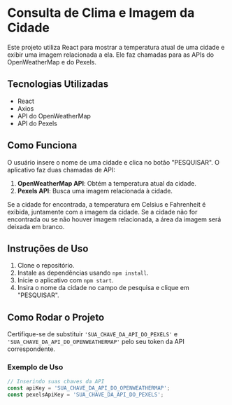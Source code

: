 # Consulta de Clima e Imagem da Cidade

Este projeto utiliza React para mostrar a temperatura atual de uma cidade e exibir uma imagem relacionada a ela. Ele faz chamadas para as APIs do OpenWeatherMap e do Pexels.

## Tecnologias Utilizadas

- React
- Axios
- API do OpenWeatherMap
- API do Pexels

## Como Funciona

O usuário insere o nome de uma cidade e clica no botão "PESQUISAR". O aplicativo faz duas chamadas de API:

1. **OpenWeatherMap API**: Obtém a temperatura atual da cidade.
2. **Pexels API**: Busca uma imagem relacionada à cidade.

Se a cidade for encontrada, a temperatura em Celsius e Fahrenheit é exibida, juntamente com a imagem da cidade. Se a cidade não for encontrada ou se não houver imagem relacionada, a área da imagem será deixada em branco.

## Instruções de Uso

1. Clone o repositório.
2. Instale as dependências usando `npm install`.
3. Inicie o aplicativo com `npm start`.
4. Insira o nome da cidade no campo de pesquisa e clique em "PESQUISAR".

## Como Rodar o Projeto

Certifique-se de substituir `'SUA_CHAVE_DA_API_DO_PEXELS'` e `'SUA_CHAVE_DA_API_DO_OPENWEATHERMAP'` pelo seu token da API correspondente.

### Exemplo de Uso

```javascript
// Inserindo suas chaves da API
const apiKey = 'SUA_CHAVE_DA_API_DO_OPENWEATHERMAP';
const pexelsApiKey = 'SUA_CHAVE_DA_API_DO_PEXELS';
